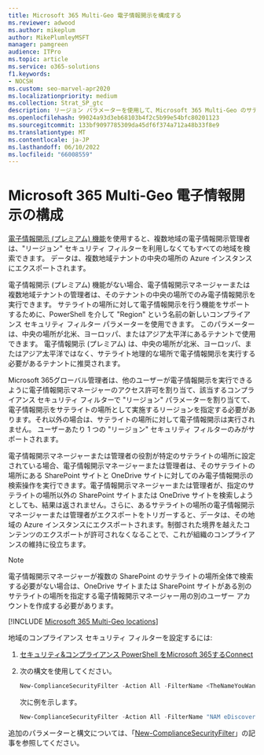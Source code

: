 ```yaml
---
title: Microsoft 365 Multi-Geo 電子情報開示を構成する
ms.reviewer: adwood
ms.author: mikeplum
author: MikePlumleyMSFT
manager: pamgreen
audience: ITPro
ms.topic: article
ms.service: o365-solutions
f1.keywords:
- NOCSH
ms.custom: seo-marvel-apr2020
ms.localizationpriority: medium
ms.collection: Strat_SP_gtc
description: リージョン パラメーターを使用して、Microsoft 365 Multi-Geo のサテライトの場所で使用する電子情報開示を構成する方法について説明します。
ms.openlocfilehash: 99024a93d3eb68103b4f2c5b99e54bfc80201123
ms.sourcegitcommit: 133bf9097785309da45df6f374a712a48b33f8e9
ms.translationtype: MT
ms.contentlocale: ja-JP
ms.lasthandoff: 06/10/2022
ms.locfileid: "66008559"
---
```

# <a name="microsoft-365-multi-geo-ediscovery-configuration"></a>Microsoft 365 Multi-Geo 電子情報開示の構成

[電子情報開示 (プレミアム) 機能](../compliance/overview-ediscovery-20.md)を使用すると、複数地域の電子情報開示管理者は、"リージョン" セキュリティ フィルターを利用しなくてもすべての地域を検索できます。 データは、複数地域テナントの中央の場所の Azure インスタンスにエクスポートされます。

電子情報開示 (プレミアム) 機能がない場合、電子情報開示マネージャーまたは複数地域テナントの管理者は、そのテナントの中央の場所でのみ電子情報開示を実行できます。 サテライトの場所に対して電子情報開示を行う機能をサポートするために、PowerShell を介して "Region" という名前の新しいコンプライアンス セキュリティ フィルター パラメーターを使用できます。 このパラメーターは、中央の場所が北米、ヨーロッパ、またはアジア太平洋にあるテナントで使用できます。 電子情報開示 (プレミアム) は、中央の場所が北米、ヨーロッパ、またはアジア太平洋ではなく、サテライト地理的な場所で電子情報開示を実行する必要があるテナントに推奨されます。

Microsoft 365グローバル管理者は、他のユーザーが電子情報開示を実行できるように電子情報開示マネージャーのアクセス許可を割り当て、該当するコンプライアンス セキュリティ フィルターで "リージョン" パラメーターを割り当てて、電子情報開示をサテライトの場所として実施するリージョンを指定する必要があります。それ以外の場合は、サテライトの場所に対して電子情報開示は実行されません。 ユーザーあたり 1 つの "リージョン" セキュリティ フィルターのみがサポートされます。

電子情報開示マネージャーまたは管理者の役割が特定のサテライトの場所に設定されている場合、電子情報開示マネージャーまたは管理者は、そのサテライトの場所にある SharePoint サイトと OneDrive サイトに対してのみ電子情報開示の検索操作を実行できます。電子情報開示マネージャーまたは管理者が、指定のサテライトの場所以外の SharePoint サイトまたは OneDrive サイトを検索しようとしても、結果は返されません。さらに、あるサテライトの場所の電子情報開示マネージャーまたは管理者がエクスポートをトリガーすると、データは、その地域の Azure インスタンスにエクスポートされます。制御された境界を越えたコンテンツのエクスポートが許可されなくなることで、これが組織のコンプライアンスの維持に役立ちます。

> [!NOTE]
> 電子情報開示マネージャーが複数の SharePoint のサテライトの場所全体で検索する必要がない場合は、OneDrive サイトまたは SharePoint サイトがある別のサテライトの場所を指定する電子情報開示マネージャー用の別のユーザー アカウントを作成する必要があります。

[!INCLUDE [Microsoft 365 Multi-Geo locations](../includes/microsoft-365-multi-geo-locations.md)]

地域のコンプライアンス セキュリティ フィルターを設定するには:

1. [セキュリティ&コンプライアンス PowerShell をMicrosoft 365するConnect](/powershell/exchange/connect-to-scc-powershell)

2. 次の構文を使用してください。

   ```powershell
   New-ComplianceSecurityFilter -Action All -FilterName <TheNameYouWantToAssign> -Region <RegionValue> -Users <UserPrincipalName>
   ```

   次に例を示します。

   ```powershell
   New-ComplianceSecurityFilter -Action All -FilterName "NAM eDiscovery Managers" -Region NAM -Users adwood@contoso.onmicrosoft.com
   ```

追加のパラメーターと構文については、「[New-ComplianceSecurityFilter](/powershell/module/exchange/new-compliancesecurityfilter)」の記事を参照してください。
